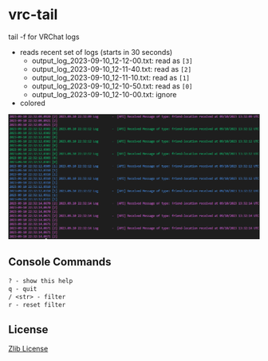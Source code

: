 # vrc-tail

tail -f for VRChat logs

- reads recent set of logs (starts in 30 seconds)
  - output_log_2023-09-10_12-12-00.txt: read as `[3]`
  - output_log_2023-09-10_12-11-40.txt: read as `[2]`
  - output_log_2023-09-10_12-11-10.txt: read as `[1]`
  - output_log_2023-09-10_12-10-50.txt: read as `[0]`
  - output_log_2023-09-10_12-10-00.txt: ignore
- colored

![console](console.png)

## Console Commands

    ? - show this help
    q - quit
    / <str> - filter
    r - reset filter

## License

[Zlib License](LICENSE)
